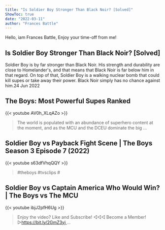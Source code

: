 ```yaml
---
title: "Is Soldier Boy Stronger Than Black Noir? [Solved]"
ShowToc: true 
date: "2022-03-11"
author: "Frances Battle" 
---
```


Hello, iam Frances Battle, Enjoy your time-off from me!
## Is Soldier Boy Stronger Than Black Noir? [Solved]
 Soldier Boy is by far stronger than Black Noir. His strength and durability are close to Homelander's, and that means that Black Noir is far below him in that regard. On top of that, Soldier Boy is a walking nuclear bomb that could kill supes or take away their power. Black Noir simply has no chance against him.24 Jun 2022

## The Boys: Most Powerful Supes Ranked
{{< youtube AV0h_XLqAZo >}}
>The world is populated with an abundance of superhero content at the moment, and as the MCU and the DCEU dominate the big ...

## Soldier Boy vs Payback Fight Scene | The Boys Season 3 Episode 7 (2022)
{{< youtube s63dfVhqQQY >}}
>#theboys #tvsclips #

## Soldier Boy vs Captain America Who Would Win? | The Boys vs The MCU
{{< youtube ibjJ2pfH6Ug >}}
>Enjoy the video? Like and Subscribe! ◅◅◅ Become a Member! ▻https://bit.ly/2GmZ3yj ...

